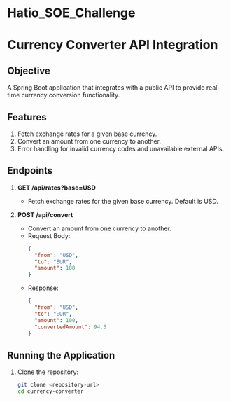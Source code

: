 # Hatio_SOE_Challenge
# Currency Converter API Integration

## Objective
A Spring Boot application that integrates with a public API to provide real-time currency conversion functionality.

## Features
1. Fetch exchange rates for a given base currency.
2. Convert an amount from one currency to another.
3. Error handling for invalid currency codes and unavailable external APIs.

## Endpoints
1. **GET /api/rates?base=USD**
   - Fetch exchange rates for the given base currency. Default is USD.

2. **POST /api/convert**
   - Convert an amount from one currency to another.
   - Request Body:
     ```json
     {
       "from": "USD",
       "to": "EUR",
       "amount": 100
     }
     ```
   - Response:
     ```json
     {
       "from": "USD",
       "to": "EUR",
       "amount": 100,
       "convertedAmount": 94.5
     }
     ```

## Running the Application
1. Clone the repository:
   ```bash
   git clone <repository-url>
   cd currency-converter
